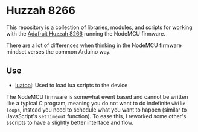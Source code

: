# Huzzah 8266

This repository is a collection of libraries, modules, and scripts for working with the [Adafruit Huzzah 8266](https://www.adafruit.com/product/2471) running the NodeMCU firmware.

There are a lot of differences when thinking in the NodeMCU firmware mindset verses the common Arduino way.

## Use

* [luatool](https://github.com/4refr0nt/luatool): Used to load lua scripts to the device

The NodeMCU firmware is somewhat event based and cannot be written like a typical C program, meaning you do not want to do indefinite `while loops`, instead you need to schedule what you want to happen (similar to JavaScript's `setTimeout` function).  To ease this, I reworked some other's sscripts to have a slightly better interface and flow.
